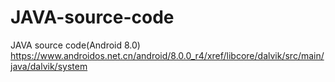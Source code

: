 # JAVA-source-code
JAVA source code(Android 8.0)
https://www.androidos.net.cn/android/8.0.0_r4/xref/libcore/dalvik/src/main/java/dalvik/system
